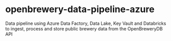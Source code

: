 # openbrewery-data-pipeline-azure
Data pipeline using Azure Data Factory, Data Lake, Key Vault and Databricks to ingest, process and store public brewery data from the OpenBreweryDB API
